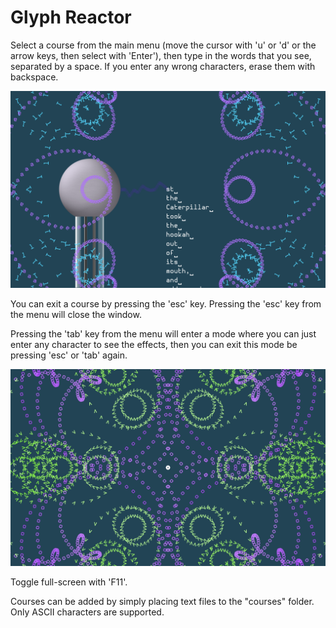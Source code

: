 
# Glyph Reactor

Select a course from the main menu (move the cursor with 'u' or 'd' or the arrow keys, then select with 'Enter'), then type in the words that you see, separated by a space. If you enter any wrong characters, erase them with backspace.

![screenshot](https://github.com/JonArintok/GlyphReactor/blob/master/img/screenshot04.png)

You can exit a course by pressing the 'esc' key. Pressing the 'esc' key from the menu will close the window.

Pressing the 'tab' key from the menu will enter a mode where you can just enter any character to see the effects, then you can exit this mode be pressing 'esc' or 'tab' again.

![screenshot](https://github.com/JonArintok/GlyphReactor/blob/master/img/screenshot06.png)


Toggle full-screen with 'F11'.

Courses can be added by simply placing text files to the "courses" folder.
Only ASCII characters are supported.
